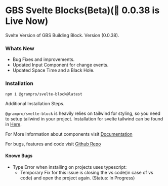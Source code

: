 # GBS Svelte Blocks(Beta)(🎉 0.0.38 is Live Now)

Svelte Version of GBS Building Block. Version (0.0.38).

### Whats New

- Bug Fixes and improvements.
- Updated Input Component for change events.
- Updated Space Time and a Black Hole.

### Installation

```bash
npm i @grampro/svelte-block@latest
```

Additional Installation Steps.

`@grampro/svelte-block` is heavily relies on tailwind for styling, so you need to setup tailwind in your project. Installation for svelte tailwind can be found in [Here](https://tailwindcss.com/docs/guides/sveltekit).

For More Information about components visit [Documentation](https://gbs-svelte-bblock.netlify.app/)

For bugs, features and code visit [Github Repo](https://github.com/ananduremanan/svelte-component-library)

#### Known Bugs

- Type Error when installing on projects uses typescript:
  - Temporary Fix for this issue is closing the vs code(in case of vs code) and open the project again. (Status: In Progress)
